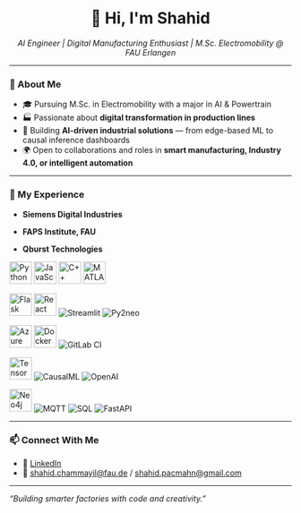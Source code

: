 <h1 align="center">👋 Hi, I'm Shahid</h1>

<p align="center">
  <em>AI Engineer | Digital Manufacturing Enthusiast | M.Sc. Electromobility @ FAU Erlangen</em>
</p>

---

### 🧠 About Me

- 🎓 Pursuing M.Sc. in Electromobility with a major in AI & Powertrain
- 🏭 Passionate about **digital transformation in production lines**  
- 🤖 Building **AI-driven industrial solutions** — from edge-based ML to causal inference dashboards
- 🌍 Open to collaborations and roles in **smart manufacturing, Industry 4.0, or intelligent automation**

---

### 💼 My Experience

- **Siemens Digital Industries**  

- **FAPS Institute, FAU**  

- **Qburst Technologies**  


<!-- ====== Tech stack ====== -->

<!-- Languages -->
<p align="left">
  <img src="https://cdn.jsdelivr.net/gh/devicons/devicon/icons/python/python-original.svg" alt="Python" width="40"/>
  <img src="https://cdn.jsdelivr.net/gh/devicons/devicon/icons/javascript/javascript-original.svg" alt="JavaScript" width="40"/>
  <img src="https://cdn.jsdelivr.net/gh/devicons/devicon/icons/cplusplus/cplusplus-original.svg" alt="C++" width="40"/>
  <img src="https://cdn.jsdelivr.net/gh/devicons/devicon/icons/matlab/matlab-original.svg" alt="MATLAB" width="40"/>
</p>

<!-- Frameworks & Libraries -->
<p align="left">
  <img src="https://cdn.jsdelivr.net/gh/devicons/devicon/icons/flask/flask-original.svg" alt="Flask" width="40"/>
  <img src="https://cdn.jsdelivr.net/gh/devicons/devicon/icons/react/react-original.svg" alt="React" width="40"/>
  <img src="https://img.shields.io/badge/Streamlit-FF4B4B?style=for-the-badge&logo=streamlit&logoColor=white" alt="Streamlit"/>
  <img src="https://img.shields.io/badge/Py2neo-5E96B5?style=for-the-badge&logo=neo4j&logoColor=white" alt="Py2neo"/>
</p>

<!-- Cloud / DevOps -->
<p align="left">
  <img src="https://cdn.jsdelivr.net/gh/devicons/devicon/icons/azure/azure-original.svg" alt="Azure" width="40"/>
  <img src="https://cdn.jsdelivr.net/gh/devicons/devicon/icons/docker/docker-original.svg" alt="Docker" width="40"/>
  <img src="https://img.shields.io/badge/GitLab%20CI-FC6D27?style=for-the-badge&logo=gitlab&logoColor=white" alt="GitLab CI"/>
</p>

<!-- ML / AI -->
<p align="left">
  <img src="https://cdn.jsdelivr.net/gh/devicons/devicon/icons/tensorflow/tensorflow-original.svg" alt="TensorFlow" width="40"/>
  <img src="https://img.shields.io/badge/CausalML-0A7ACC?style=for-the-badge&logo=python&logoColor=white" alt="CausalML"/>
  <img src="https://img.shields.io/badge/OpenAI-412991?style=for-the-badge&logo=openai&logoColor=white" alt="OpenAI"/>
</p>

<!-- Databases & Messaging -->
<p align="left">
  <img src="https://cdn.jsdelivr.net/gh/devicons/devicon/icons/neo4j/neo4j-original.svg" alt="Neo4j" width="40"/>
  <img src="https://img.shields.io/badge/MQTT-660066?style=for-the-badge&logo=apache%20mqtt&logoColor=white" alt="MQTT"/>
  <img src="https://img.shields.io/badge/SQL-4479A1?style=for-the-badge&logo=sql&logoColor=white" alt="SQL"/>
  <img src="https://img.shields.io/badge/FastAPI-009688?style=for-the-badge&logo=fastapi&logoColor=white" alt="FastAPI"/>
</p>

---

### 📫 Connect With Me

- 💼 [LinkedIn](https://www.linkedin.com/in/muhammed-shahid-chammayil-849b29164/)    
- 📧 shahid.chammayil@fau.de / shahid.pacmahn@gmail.com

---

_“Building smarter factories with code and creativity.”_

